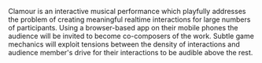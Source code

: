 Clamour is an interactive musical performance which playfully addresses the problem of creating meaningful realtime interactions for large numbers of participants. Using a browser-based app on their mobile phones the audience will be invited to become co-composers of the work. Subtle game mechanics will exploit tensions between the density of interactions and audience member's drive for their interactions to be audible above the rest.